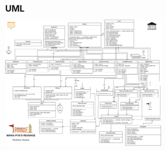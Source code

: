 # UML
![UML](https://github.com/PabloGonzalezArroyoo/G6-PVLI/blob/main/assets/architecture/UML.png)
